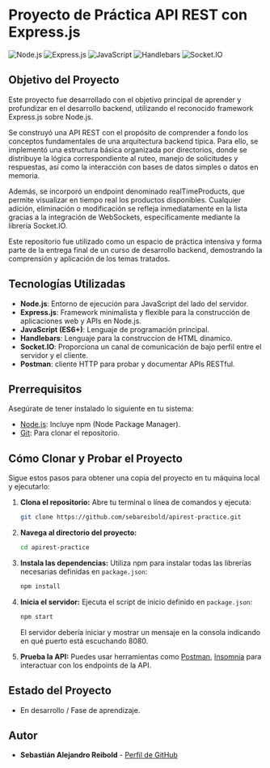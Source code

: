 # Proyecto de Práctica API REST con Express.js

![Node.js](https://img.shields.io/badge/Node.js-339933?style=for-the-badge&logo=node.js&logoColor=white)
![Express.js](https://img.shields.io/badge/Express.js-000000?style=for-the-badge&logo=express&logoColor=white)
![JavaScript](https://img.shields.io/badge/JavaScript-F7DF1E?style=for-the-badge&logo=javascript&logoColor=black)
![Handlebars](https://img.shields.io/badge/Handlebars-EA7F2B?style=for-the-badge&logo=handlebarsdotjs&logoColor=white)
![Socket.IO](https://img.shields.io/badge/Socketdot.io-000000?style=for-the-badge&logo=socketdotio&logoColor=white)

## Objetivo del Proyecto
Este proyecto fue desarrollado con el objetivo principal de aprender y profundizar en el desarrollo backend, utilizando el reconocido framework Express.js sobre Node.js.

Se construyó una API REST con el propósito de comprender a fondo los conceptos fundamentales de una arquitectura backend típica. Para ello, se implementó una estructura básica organizada por directorios, donde se distribuye la lógica correspondiente al ruteo, manejo de solicitudes y respuestas, así como la interacción con bases de datos simples o datos en memoria.

Además, se incorporó un endpoint denominado realTimeProducts, que permite visualizar en tiempo real los productos disponibles. Cualquier adición, eliminación o modificación se refleja inmediatamente en la lista gracias a la integración de WebSockets, específicamente mediante la librería Socket.IO.

Este repositorio fue utilizado como un espacio de práctica intensiva y forma parte de la entrega final de un curso de desarrollo backend, demostrando la comprensión y aplicación de los temas tratados.

## Tecnologías Utilizadas

*   **Node.js**: Entorno de ejecución para JavaScript del lado del servidor.
*   **Express.js**: Framework minimalista y flexible para la construcción de aplicaciones web y APIs en Node.js.
*   **JavaScript (ES6+)**: Lenguaje de programación principal.
*   **Handlebars**: Lenguaje para la construccion de HTML dinamico.
*   **Socket.IO**: Proporciona un canal de comunicación de bajo perfil entre el servidor y el cliente.
*   **Postman**: cliente HTTP para probar y documentar APIs RESTful.

## Prerrequisitos

Asegúrate de tener instalado lo siguiente en tu sistema:

*   [Node.js](https://nodejs.org/): Incluye npm (Node Package Manager).
*   [Git](https://git-scm.com/): Para clonar el repositorio.

## Cómo Clonar y Probar el Proyecto

Sigue estos pasos para obtener una copia del proyecto en tu máquina local y ejecutarlo:

1.  **Clona el repositorio:**
    Abre tu terminal o línea de comandos y ejecuta:
    ```bash
    git clone https://github.com/sebareibold/apirest-practice.git
    ```

2.  **Navega al directorio del proyecto:**
    ```bash
    cd apirest-practice
    ```

3.  **Instala las dependencias:**
    Utiliza npm para instalar todas las librerías necesarias definidas en `package.json`:
    ```bash
    npm install
    ```

4.  **Inicia el servidor:**
    Ejecuta el script de inicio definido en `package.json`:
    ```bash
    npm start
    ```
    El servidor debería iniciar y mostrar un mensaje en la consola indicando en qué puerto está escuchando 8080.

5.  **Prueba la API:**
    Puedes usar herramientas como [Postman](https://www.postman.com/), [Insomnia](https://insomnia.rest/) para interactuar con los endpoints de la API.

## Estado del Proyecto

*   En desarrollo / Fase de aprendizaje.

## Autor

*   **Sebastián Alejandro Reibold** - [Perfil de GitHub](https://github.com/sebareibold)

